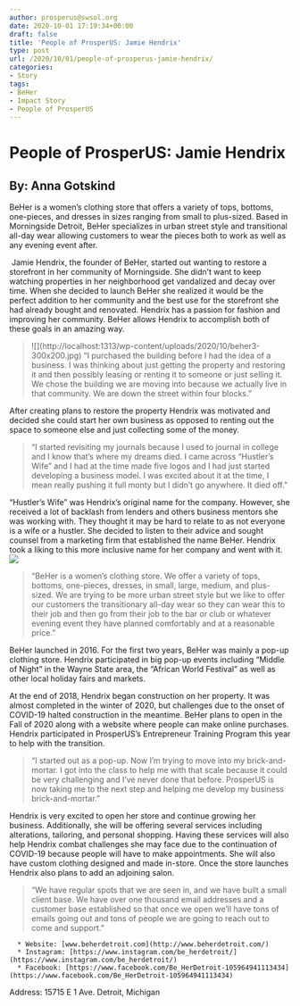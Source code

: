 ```yaml
---
author: prosperus@swsol.org
date: 2020-10-01 17:19:34+00:00
draft: false
title: 'People of ProsperUS: Jamie Hendrix'
type: post
url: /2020/10/01/people-of-prosperus-jamie-hendrix/
categories:
- Story
tags:
- BeHer
- Impact Story
- People of ProsperUS
---
```


# People of ProsperUS: Jamie Hendrix




## By: Anna Gotskind


BeHer is a women’s clothing store that offers a variety of tops, bottoms, one-pieces, and dresses in sizes ranging from small to plus-sized. Based in Morningside Detroit, BeHer specializes in urban street style and transitional all-day wear allowing customers to wear the pieces both to work as well as any evening event after.

 Jamie Hendrix, the founder of BeHer, started out wanting to restore a storefront in her community of Morningside. She didn’t want to keep watching properties in her neighborhood get vandalized and decay over time. When she decided to launch BeHer she realized it would be the perfect addition to her community and the best use for the storefront she had already bought and renovated. Hendrix has a passion for fashion and improving her community. BeHer allows Hendrix to accomplish both of these goals in an amazing way. 


<blockquote>![](http://localhost:1313/wp-content/uploads/2020/10/beher3-300x200.jpg)
“I purchased the building before I had the idea of a business. I was thinking about just getting the property and restoring it and then possibly leasing or renting it to someone or just selling it. We chose the building we are moving into because we actually live in that community. We are down the street within four blocks.”</blockquote>


After creating plans to restore the property Hendrix was motivated and decided she could start her own business as opposed to renting out the space to someone else and just collecting some of the money.


<blockquote>“I started revisiting my journals because I used to journal in college and I know that’s where my dreams died. I came across “Hustler’s Wife” and I had at the time made five logos and I had just started developing a business model. I was excited about it at the time, I mean really pushing it full monty but I didn’t go anywhere. It died off.”</blockquote>


“Hustler’s Wife” was Hendrix’s original name for the company. However, she received a lot of backlash from lenders and others business mentors she was working with. They thought it may be hard to relate to as not everyone is a wife or a hustler. She decided to listen to their advice and sought counsel from a marketing firm that established the name BeHer. Hendrix took a liking to this more inclusive name for her company and went with it.![](http://localhost:1313/wp-content/uploads/2020/10/beher1-155x300.jpg)




<blockquote>“BeHer is a women’s clothing store. We offer a variety of tops, bottoms, one-pieces, dresses, in small, large, medium, and plus-sized. We are trying to be more urban street style but we like to offer our customers the transitionary all-day wear so they can wear this to their job and then go from their job to the bar or club or whatever evening event they have planned comfortably and at a reasonable price.”</blockquote>


BeHer launched in 2016. For the first two years, BeHer was mainly a pop-up clothing store. Hendrix participated in big pop-up events including “Middle of Night” in the Wayne State area, the “African World Festival” as well as other local holiday fairs and markets.

At the end of 2018, Hendrix began construction on her property. It was almost completed in the winter of 2020, but challenges due to the onset of COVID-19 halted construction in the meantime. BeHer plans to open in the Fall of 2020 along with a website where people can make online purchases. Hendrix participated in ProsperUS’s Entrepreneur Training Program this year to help with the transition.


<blockquote>“I started out as a pop-up. Now I’m trying to move into my brick-and-mortar. I got into the class to help me with that scale because it could be very challenging and I’ve never done that before. ProsperUS is now taking me to the next step and helping me develop my business brick-and-mortar.”</blockquote>


Hendrix is very excited to open her store and continue growing her business. Additionally, she will be offering several services including alterations, tailoring, and personal shopping. Having these services will also help Hendrix combat challenges she may face due to the continuation of COVID-19 because people will have to make appointments. She will also have custom clothing designed and made in-store. Once the store launches Hendrix also plans to add an adjoining salon.



<blockquote>“We have regular spots that we are seen in, and we have built a small client base. We have over one thousand email addresses and a customer base established so that once we open we’ll have tons of emails going out and tons of people we are going to reach out to come and support.”</blockquote>





 	  * Website: [www.beherdetroit.com](http://www.beherdetroit.com/)
 	  * Instagram: [https://www.instagram.com/be_herdetroit/](https://www.instagram.com/be_herdetroit/)
 	  * Facebook: [https://www.facebook.com/Be_HerDetroit-105964941113434](https://www.facebook.com/Be_HerDetroit-105964941113434)

Address: 15715 E 1 Ave. Detroit, Michigan
